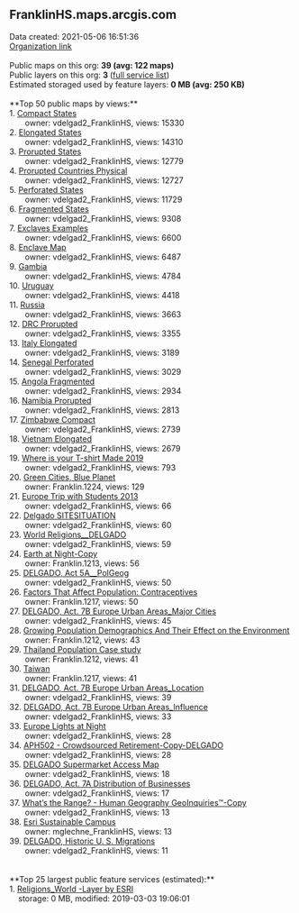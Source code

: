 <h2>FranklinHS.maps.arcgis.com</h2> Data created: 2021-05-06 16:51:36 <br /><a target='new' href='https://FranklinHS.maps.arcgis.com'>Organization link</a><br /><br />Public maps on this org: <b>39 (avg: 122 maps)</b><br />Public layers on this org: <b>3 </b>(<a target='new' href='https://services.arcgis.com/79yBl5kpKmMlu8G6/ArcGIS/rest/services'>full service list</a>)<br />Estimated storaged used by feature layers: <b>0 MB (avg: 250 KB)</b><br /><br />**Top 50 public maps by views:**<br />  1. <a target='new' href='https://www.arcgis.com/home/item.html?id=0d189460214c4959855ed8970ceb92b8'>Compact States</a> <br />  &nbsp;&nbsp;&nbsp;&nbsp; &nbsp;&nbsp;owner: vdelgad2_FranklinHS, views: 15330<br />  2. <a target='new' href='https://www.arcgis.com/home/item.html?id=10964a2aa4994c6c97422a856fdb16c4'>Elongated States</a> <br />  &nbsp;&nbsp;&nbsp;&nbsp; &nbsp;&nbsp;owner: vdelgad2_FranklinHS, views: 14310<br />  3. <a target='new' href='https://www.arcgis.com/home/item.html?id=1128f7a0d14a4bb8ae9e0fcfc1fbc4ad'>Prorupted States</a> <br />  &nbsp;&nbsp;&nbsp;&nbsp; &nbsp;&nbsp;owner: vdelgad2_FranklinHS, views: 12779<br />  4. <a target='new' href='https://www.arcgis.com/home/item.html?id=a1909a10aa654a8584bed90d9298ef41'>Prorupted Countries Physical</a> <br />  &nbsp;&nbsp;&nbsp;&nbsp; &nbsp;&nbsp;owner: vdelgad2_FranklinHS, views: 12727<br />  5. <a target='new' href='https://www.arcgis.com/home/item.html?id=45cc545fc2c74d1590634fae016f20f9'>Perforated States</a> <br />  &nbsp;&nbsp;&nbsp;&nbsp; &nbsp;&nbsp;owner: vdelgad2_FranklinHS, views: 11729<br />  6. <a target='new' href='https://www.arcgis.com/home/item.html?id=9aea10be894c4c92b6fa3f216c0be329'>Fragmented States</a> <br />  &nbsp;&nbsp;&nbsp;&nbsp; &nbsp;&nbsp;owner: vdelgad2_FranklinHS, views: 9308<br />  7. <a target='new' href='https://www.arcgis.com/home/item.html?id=33d96b13153a47789a1b779f90f7ad4e'>Exclaves Examples</a> <br />  &nbsp;&nbsp;&nbsp;&nbsp; &nbsp;&nbsp;owner: vdelgad2_FranklinHS, views: 6600<br />  8. <a target='new' href='https://www.arcgis.com/home/item.html?id=e2e370d01b6e4a12868273e9b3f45591'>Enclave Map</a> <br />  &nbsp;&nbsp;&nbsp;&nbsp; &nbsp;&nbsp;owner: vdelgad2_FranklinHS, views: 6487<br />  9. <a target='new' href='https://www.arcgis.com/home/item.html?id=907158081048498ea1a1876b9d59c71e'>Gambia</a> <br />  &nbsp;&nbsp;&nbsp;&nbsp; &nbsp;&nbsp;owner: vdelgad2_FranklinHS, views: 4784<br />  10. <a target='new' href='https://www.arcgis.com/home/item.html?id=071c09c0d1114619bae47606874c9c7c'>Uruguay</a> <br />  &nbsp;&nbsp;&nbsp;&nbsp; &nbsp;&nbsp;owner: vdelgad2_FranklinHS, views: 4418<br />  11. <a target='new' href='https://www.arcgis.com/home/item.html?id=7cf5775c19d3409fbf9285bf29811e7b'>Russia</a> <br />  &nbsp;&nbsp;&nbsp;&nbsp; &nbsp;&nbsp;owner: vdelgad2_FranklinHS, views: 3663<br />  12. <a target='new' href='https://www.arcgis.com/home/item.html?id=5f80f0ae41aa477b82e7199631dd754c'>DRC Prorupted</a> <br />  &nbsp;&nbsp;&nbsp;&nbsp; &nbsp;&nbsp;owner: vdelgad2_FranklinHS, views: 3355<br />  13. <a target='new' href='https://www.arcgis.com/home/item.html?id=c1f1c28e075441c390d4e7ef6f3f13a9'>Italy Elongated</a> <br />  &nbsp;&nbsp;&nbsp;&nbsp; &nbsp;&nbsp;owner: vdelgad2_FranklinHS, views: 3189<br />  14. <a target='new' href='https://www.arcgis.com/home/item.html?id=99f5aa7496cd402d97271460762b8252'>Senegal Perforated</a> <br />  &nbsp;&nbsp;&nbsp;&nbsp; &nbsp;&nbsp;owner: vdelgad2_FranklinHS, views: 3029<br />  15. <a target='new' href='https://www.arcgis.com/home/item.html?id=1191c6ea533a48078e9992a0da5baaa2'>Angola Fragmented</a> <br />  &nbsp;&nbsp;&nbsp;&nbsp; &nbsp;&nbsp;owner: vdelgad2_FranklinHS, views: 2934<br />  16. <a target='new' href='https://www.arcgis.com/home/item.html?id=3a5564a46bfe47c0992c3637452002ea'>Namibia Prorupted</a> <br />  &nbsp;&nbsp;&nbsp;&nbsp; &nbsp;&nbsp;owner: vdelgad2_FranklinHS, views: 2813<br />  17. <a target='new' href='https://www.arcgis.com/home/item.html?id=a6395b27fedb431bbebbbfcdfb119618'>Zimbabwe Compact</a> <br />  &nbsp;&nbsp;&nbsp;&nbsp; &nbsp;&nbsp;owner: vdelgad2_FranklinHS, views: 2739<br />  18. <a target='new' href='https://www.arcgis.com/home/item.html?id=8a80ded5e89841cf8f30cc1f8374c1a4'>Vietnam Elongated</a> <br />  &nbsp;&nbsp;&nbsp;&nbsp; &nbsp;&nbsp;owner: vdelgad2_FranklinHS, views: 2679<br />  19. <a target='new' href='https://www.arcgis.com/home/item.html?id=030278e9ef8846bebc3379145d223ed4'>Where is your T-shirt Made 2019</a> <br />  &nbsp;&nbsp;&nbsp;&nbsp; &nbsp;&nbsp;owner: vdelgad2_FranklinHS, views: 793<br />  20. <a target='new' href='https://www.arcgis.com/home/item.html?id=51f702bee30f472db1f9b79e6625105b'>Green Cities, Blue Planet</a> <br />  &nbsp;&nbsp;&nbsp;&nbsp; &nbsp;&nbsp;owner: Franklin.1224, views: 129<br />  21. <a target='new' href='https://www.arcgis.com/home/item.html?id=85ff987876b94228b12f77e9a7aae58a'>Europe Trip with Students 2013</a> <br />  &nbsp;&nbsp;&nbsp;&nbsp; &nbsp;&nbsp;owner: vdelgad2_FranklinHS, views: 66<br />  22. <a target='new' href='https://www.arcgis.com/home/item.html?id=80d87dfc2c7940ef9e7eea53142804d2'>Delgado  SITESITUATION</a> <br />  &nbsp;&nbsp;&nbsp;&nbsp; &nbsp;&nbsp;owner: vdelgad2_FranklinHS, views: 60<br />  23. <a target='new' href='https://www.arcgis.com/home/item.html?id=fc5169a6cfb64a318373f5297a54dd52'>World Religions__DELGADO</a> <br />  &nbsp;&nbsp;&nbsp;&nbsp; &nbsp;&nbsp;owner: vdelgad2_FranklinHS, views: 59<br />  24. <a target='new' href='https://www.arcgis.com/home/item.html?id=22ef446373f04c62882216b66e8b1a45'>Earth at Night-Copy</a> <br />  &nbsp;&nbsp;&nbsp;&nbsp; &nbsp;&nbsp;owner: Franklin.1213, views: 56<br />  25. <a target='new' href='https://www.arcgis.com/home/item.html?id=8da3e083437c485d9c06d62b14f21f32'>DELGADO, Act 5A__PolGeog</a> <br />  &nbsp;&nbsp;&nbsp;&nbsp; &nbsp;&nbsp;owner: vdelgad2_FranklinHS, views: 50<br />  26. <a target='new' href='https://www.arcgis.com/home/item.html?id=98033245734e450191ef46da5ffaffac'>Factors That Affect Population: Contraceptives</a> <br />  &nbsp;&nbsp;&nbsp;&nbsp; &nbsp;&nbsp;owner: Franklin.1217, views: 50<br />  27. <a target='new' href='https://www.arcgis.com/home/item.html?id=67b0a9ea1f8241c78bbaba3c2d452602'>DELGADO, Act. 7B Europe Urban Areas_Major Cities</a> <br />  &nbsp;&nbsp;&nbsp;&nbsp; &nbsp;&nbsp;owner: vdelgad2_FranklinHS, views: 45<br />  28. <a target='new' href='https://www.arcgis.com/home/item.html?id=04e498cfb6d542adb8ffd38c1db54bc0'>Growing Population Demographics And Their Effect on the Environment</a> <br />  &nbsp;&nbsp;&nbsp;&nbsp; &nbsp;&nbsp;owner: Franklin.1212, views: 43<br />  29. <a target='new' href='https://www.arcgis.com/home/item.html?id=04a40818b72a492398ad3714253ecdd9'>Thailand Population Case study </a> <br />  &nbsp;&nbsp;&nbsp;&nbsp; &nbsp;&nbsp;owner: Franklin.1212, views: 41<br />  30. <a target='new' href='https://www.arcgis.com/home/item.html?id=732b9f3bd544408a89f9a5f5bed6c5b0'>Taiwan</a> <br />  &nbsp;&nbsp;&nbsp;&nbsp; &nbsp;&nbsp;owner: Franklin.1217, views: 41<br />  31. <a target='new' href='https://www.arcgis.com/home/item.html?id=c184d9f3d8de460b9e2f7ac5782bc5ae'>DELGADO, Act. 7B Europe Urban Areas_Location</a> <br />  &nbsp;&nbsp;&nbsp;&nbsp; &nbsp;&nbsp;owner: vdelgad2_FranklinHS, views: 39<br />  32. <a target='new' href='https://www.arcgis.com/home/item.html?id=2ad2755294ff4ff39374118102a964af'>DELGADO, Act. 7B Europe Urban Areas_Influence</a> <br />  &nbsp;&nbsp;&nbsp;&nbsp; &nbsp;&nbsp;owner: vdelgad2_FranklinHS, views: 33<br />  33. <a target='new' href='https://www.arcgis.com/home/item.html?id=ef61b22896254daf9153afb3c687a586'>Europe Lights at Night</a> <br />  &nbsp;&nbsp;&nbsp;&nbsp; &nbsp;&nbsp;owner: vdelgad2_FranklinHS, views: 28<br />  34. <a target='new' href='https://www.arcgis.com/home/item.html?id=b1c9354b40d44957ab8e27724c32a1cb'>APH502 - Crowdsourced Retirement-Copy-DELGADO</a> <br />  &nbsp;&nbsp;&nbsp;&nbsp; &nbsp;&nbsp;owner: vdelgad2_FranklinHS, views: 28<br />  35. <a target='new' href='https://www.arcgis.com/home/item.html?id=2024a99e6e3e4a5fb613ce1ef03f820e'>DELGADO Supermarket Access Map</a> <br />  &nbsp;&nbsp;&nbsp;&nbsp; &nbsp;&nbsp;owner: vdelgad2_FranklinHS, views: 18<br />  36. <a target='new' href='https://www.arcgis.com/home/item.html?id=89d4c869a5af4193948562348b077afa'>DELGADO, Act. 7A Distribution of Businesses</a> <br />  &nbsp;&nbsp;&nbsp;&nbsp; &nbsp;&nbsp;owner: vdelgad2_FranklinHS, views: 17<br />  37. <a target='new' href='https://www.arcgis.com/home/item.html?id=9519e91dd96945b5a3d4faf454170525'>What’s the Range?  - Human Geography GeoInquiries™-Copy</a> <br />  &nbsp;&nbsp;&nbsp;&nbsp; &nbsp;&nbsp;owner: vdelgad2_FranklinHS, views: 13<br />  38. <a target='new' href='https://www.arcgis.com/home/item.html?id=6bd1a60511344088b81eb7a297389921'>Esri Sustainable Campus</a> <br />  &nbsp;&nbsp;&nbsp;&nbsp; &nbsp;&nbsp;owner: mglechne_FranklinHS, views: 13<br />  39. <a target='new' href='https://www.arcgis.com/home/item.html?id=543fe705f8924ee98c3fbd1e1c096014'>DELGADO, Historic U. S. Migrations</a> <br />  &nbsp;&nbsp;&nbsp;&nbsp; &nbsp;&nbsp;owner: vdelgad2_FranklinHS, views: 11<br /><br /><br />**Top 25 largest public feature services (estimated):**<br /> 1. <a target='new' href='https://www.arcgis.com/home/item.html?id=6ab59193b6c24573801ffdbd4da10255'>Religions_World -Layer by ESRI</a><br /> &nbsp;&nbsp;&nbsp;&nbsp;storage: 0 MB, modified: 2019-03-03 19:06:01<br />